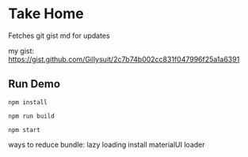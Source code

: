 # Take Home

Fetches git gist md for updates

my gist: https://gist.github.com/Gillysuit/2c7b74b002cc831f047996f25a1a6391

## Run Demo

`npm install`

`npm run build`

`npm start`

ways to reduce bundle:
lazy loading
install materialUI loader
